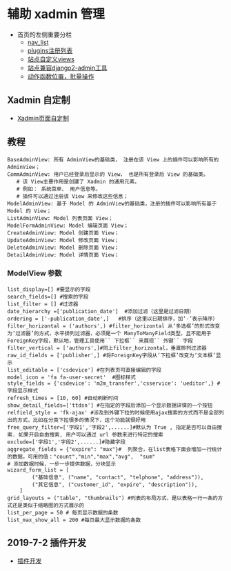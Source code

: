 # 辅助 xadmin 管理


- 首页的左侧重要分栏 
  - [nav_list](./sites/nav_menu_lists.py)
  - [plugins注册列表](./plugins/readme.md)
  - [站点自定义views](./views/views_registers.py)
  - [站点兼容django2-admin工具](./utils/hockd_utils.py)
  - [动作函数位置，批量操作](./actions/change_views_read.py)


## Xadmin 自定制
- [Xadmin页面自定制](https://www.cnblogs.com/pgxpython/p/10242748.html)


## 教程
```
BaseAdminView: 所有 AdminView的基础类， 注册在该 View 上的插件可以影响所有的 AdminView；
CommAdminView: 用户已经登录后显示的 View， 也是所有登录后 View 的基础类。 
   # 该 View主要作用是创建了 Xadmin 的通用元素， 
   # 例如： 系统菜单、 用户信息等。 
   # 插件可以通过注册该 View 来修改这些信息；
ModelAdminView: 基于 Model 的 AdminView的基础类，注册的插件可以影响所有基于 Model 的 View；
ListAdminView: Model 列表页面 View；
ModelFormAdminView: Model 编辑页面 View；
CreateAdminView: Model 创建页面 View；
UpdateAdminView: Model 修改页面 View；
DeleteAdminView: Model 删除页面 View；
DetailAdminView: Model 详情页面 View；
```

### ModelView 参数
```
list_display=[] #要显示的字段
search_fields=[] #搜索的字段
list_filter = [] #过滤器
date_hierarchy =['publication_date']  #添加过滤（这里是过滤日期）
ordering = ['-publication_date',]   #排序（这里以日期排序，加‘-’表示降序）
filter_horizontal = ('authors',) #filter_horizontal 从‘多选框’的形式改变为‘过滤器’的方式，水平排列过滤器，必须是一个 ManyToManyField类型，且不能用于 ForeignKey字段，默认地，管理工具使用`` 下拉框`` 来展现`` 外键`` 字段
filter_vertical = ['authors',]#同上filter_horizontal，垂直排列过滤器
raw_id_fields = ['publisher',] #将ForeignKey字段从‘下拉框’改变为‘文本框’显示
list_editable = ['csdevice'] #在列表页可直接编辑的字段
model_icon = 'fa fa-user-secret'  #图标样式
style_fields = {'csdevice': 'm2m_transfer','csservice': 'ueditor',} #字段显示样式
refresh_times = [10, 60] #自动刷新时间
show_detail_fields=['ttdsn'] #在指定的字段后添加一个显示数据详情的一个按钮
relfield_style = 'fk-ajax' #涉及到外键下拉的时候使用ajax搜索的方式而不是全部列出的方式，比如在分类下拉很多的情况下，这个功能就很好用
free_query_filter=['字段1','字段2',......]#默认为 True , 指定是否可以自由搜索. 如果开启自由搜索, 用户可以通过 url 参数来进行特定的搜索
exclude=['字段1','字段2',......]#隐藏字段
aggregate_fields = {"expire": "max"}#  列聚合，在list表格下面会增加一行统计的数据，可用的值："count","min","max","avg",  "sum"
# 添加数据时候，一步一步提供数据，分块显示
wizard_form_list = [
        ("基础信息", ("name", "contact", "telphone", "address")),
        ("其它信息", ("customer_id", "expire", "description")),
    ]
grid_layouts = ("table", "thumbnails") #列表的布局方式，是以表格一行一条的方式还是类似于缩略图的方式展示的
list_per_page = 50 # 每页显示数据的条数
list_max_show_all = 200 #每页最大显示数据的条数

```


## 2019-7-2 插件开发
- [插件开发](https://www.cnblogs.com/lanqie/p/8340215.html)